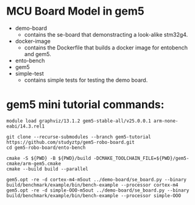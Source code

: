 # MCU Board Model in gem5

- demo-board
  - contains the se-board that demonstracting a look-alike stm32g4.
- docker-image
  - contains the Dockerfile that builds a docker image for entobench and gem5.
- ento-bench
- gem5
- simple-test
  - contains simple tests for testing the demo board.

# gem5 mini tutorial commands:
```
module load graphviz/13.1.2 gem5-stable-all/v25.0.0.1 arm-none-eabi/14.3.rel1 

git clone --recurse-submodules --branch gem5-tutorial https://github.com/studyztp/gem5-robo-board.git 
cd gem5-robo-board/ento-bench

cmake -S ${PWD} -B ${PWD}/build -DCMAKE_TOOLCHAIN_FILE=${PWD}/gem5-cmake/arm-gem5.cmake 
cmake --build build --parallel

gem5.opt -re -d cortex-m4-m5out ../demo-board/se_board.py --binary build/benchmark/example/bin/bench-example --processor cortex-m4
gem5.opt -re -d simple-OOO-m5out ../demo-board/se_board.py --binary build/benchmark/example/bin/bench-example --processor simple-OOO
``` 
